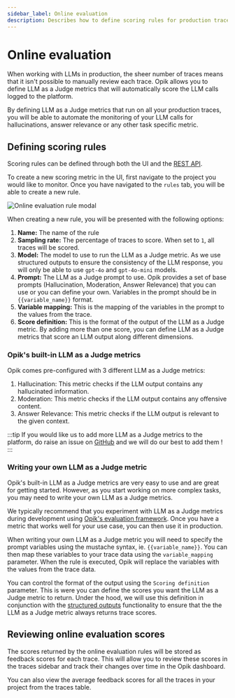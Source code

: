 ```yaml
---
sidebar_label: Online evaluation
description: Describes how to define scoring rules for production traces
---
```


# Online evaluation

When working with LLMs in production, the sheer number of traces means that it isn't possible to manually review each trace. Opik allows you to define LLM as a Judge metrics that will automatically score the LLM calls logged to the platform.

<!-- ![Opik LLM as a Judge](/img/production/automatic_scoring.gif) -->

By defining LLM as a Judge metrics that run on all your production traces, you will be able to
automate the monitoring of your LLM calls for hallucinations, answer relevance or any other task
specific metric.

## Defining scoring rules

Scoring rules can be defined through both the UI and the [REST API](/reference/rest_api/create-automation-rule-evaluator.api.mdx).

To create a new scoring metric in the UI, first navigate to the project you would like to monitor. Once you have navigated to the `rules` tab, you will be able to create a new rule.

![Online evaluation rule modal](/img/production/online_evaluation_rule_modal.png)

When creating a new rule, you will be presented with the following options:

1. **Name:** The name of the rule
2. **Sampling rate:** The percentage of traces to score. When set to `1`, all traces will be scored.
3. **Model:** The model to use to run the LLM as a Judge metric. As we use structured outputs to ensure the consistency of the LLM response, you will only be able to use `gpt-4o` and `gpt-4o-mini` models.
4. **Prompt:** The LLM as a Judge prompt to use. Opik provides a set of base prompts (Hallucination, Moderation, Answer Relevance) that you can use or you can define your own. Variables in the prompt should be in `{{variable_name}}` format.
5. **Variable mapping:** This is the mapping of the variables in the prompt to the values from the trace.
6. **Score definition:** This is the format of the output of the LLM as a Judge metric. By adding more than one score, you can define LLM as a Judge metrics that score an LLM output along different dimensions.

### Opik's built-in LLM as a Judge metrics

Opik comes pre-configured with 3 different LLM as a Judge metrics:

1. Hallucination: This metric checks if the LLM output contains any hallucinated information.
2. Moderation: This metric checks if the LLM output contains any offensive content.
3. Answer Relevance: This metric checks if the LLM output is relevant to the given context.

:::tip
If you would like us to add more LLM as a Judge metrics to the platform, do raise an issue on [GitHub](https://github.com/comet-ml/opik/issues) and we will do our best to add them !
:::

### Writing your own LLM as a Judge metric

Opik's built-in LLM as a Judge metrics are very easy to use and are great for getting started. However, as you start working on more complex tasks, you may need to write your own LLM as a Judge metrics.

We typically recommend that you experiment with LLM as a Judge metrics during development using [Opik's evaluation framework](/evaluation/overview.mdx). Once you have a metric that works well for your use case, you can then use it in production.

When writing your own LLM as a Judge metric you will need to specify the prompt variables using the mustache syntax, ie. `{{variable_name}}`. You can then map these variables to your trace data using the `variable_mapping` parameter. When the rule is executed, Opik will replace the variables with the values from the trace data.

You can control the format of the output using the `Scoring definition` parameter. This is were you can define the scores you want the LLM as a Judge metric to return. Under the hood, we will use this definition in conjunction with the [structured outputs](https://platform.openai.com/docs/guides/structured-outputs) functionality to ensure that the the LLM as a Judge metric always returns trace scores.

## Reviewing online evaluation scores

The scores returned by the online evaluation rules will be stored as feedback scores for each trace. This will allow you to review these scores in the traces sidebar and track their changes over time in the Opik dashboard.

<!-- Add gif of the opik dashboard -->

You can also view the average feedback scores for all the traces in your project from the traces table.
